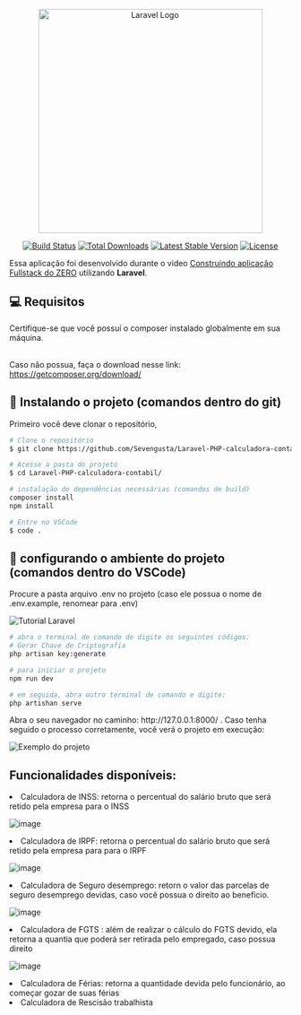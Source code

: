 <p align="center"><a href="https://laravel.com" target="_blank"><img src="https://raw.githubusercontent.com/laravel/art/master/logo-lockup/5%20SVG/2%20CMYK/1%20Full%20Color/laravel-logolockup-cmyk-red.svg" width="400" alt="Laravel Logo"></a></p>

<p align="center">
<a href="https://github.com/laravel/framework/actions"><img src="https://github.com/laravel/framework/workflows/tests/badge.svg" alt="Build Status"></a>
<a href="https://packagist.org/packages/laravel/framework"><img src="https://img.shields.io/packagist/dt/laravel/framework" alt="Total Downloads"></a>
<a href="https://packagist.org/packages/laravel/framework"><img src="https://img.shields.io/packagist/v/laravel/framework" alt="Latest Stable Version"></a>
<a href="https://packagist.org/packages/laravel/framework"><img src="https://img.shields.io/packagist/l/laravel/framework" alt="License"></a>
</p>

Essa aplicação foi desenvolvido durante o video [Construindo aplicação Fullstack do ZERO](https://www.linkedin.com/feed/update/urn:li:activity:7084325121124933632/) utilizando **Laravel**. 

<h2 id="pre-requisites">💻 Requisitos</h2> 

Certifique-se que você possuí o composer instalado globalmente em sua máquina. </br> </br>

Caso não possua, faça o download nesse link: https://getcomposer.org/download/


<h2 id="how-to-use"> 🚀 Instalando o projeto (comandos dentro do git)</h2>

Primeiro você deve clonar o repositório,

```bash
# Clone o repositório
$ git clone https://github.com/Sevengusta/Laravel-PHP-calculadora-contabil

# Acesse a pasta do projeto 
$ cd Laravel-PHP-calculadora-contabil/

# instalação de dependências necessárias (comandos de build)
composer install
npm install

# Entre no VSCode
$ code .
```

<h2 id="how-to-use"> 🚀 configurando o ambiente do projeto (comandos dentro do VSCode)</h2>

Procure a pasta arquivo .env no projeto (caso ele possua o nome de .env.example, renomear para .env)

![Tutorial Laravel](https://github.com/Sevengusta/Laravel-PHP-calculadora-contabil/assets/129140834/9204461b-bcf0-4dfb-b3ee-bf7452c84c9b)


```bash
# abra o terminal de comando de digite os seguintes códigos:
# Gerar Chave de Criptografia
php artisan key:generate

# para iniciar o projeto
npm run dev

# em seguida, abra outro terminal de comando e digite:
php artishan serve

```

</hr>
Abra o seu navegador no caminho: http://127.0.0.1:8000/ . Caso tenha seguido o processo corretamente, você verá o projeto em execução:

![Exemplo do projeto](https://github.com/Sevengusta/Laravel-PHP-calculadora-contabil/assets/129140834/444a531e-6f54-4114-93c4-9bc2ad3a3a3e)


## Funcionalidades disponíveis:
<li>Calculadora de INSS: retorna o percentual do salário bruto que será retido pela empresa para o INSS </li>

![image](https://github.com/Sevengusta/Laravel-PHP-calculadora-contabil/assets/129140834/d80676c9-5936-4728-851e-7eb306aed9fd)

<li>Calculadora de IRPF: retorna o percentual do salário bruto que será retido pela empresa para para o IRPF</li>

![image](https://github.com/Sevengusta/Laravel-PHP-calculadora-contabil/assets/129140834/528dd958-74e8-4ffa-9599-c97b54c6b766)

<li>Calculadora de Seguro desemprego: retorn o valor das parcelas de seguro desemprego devidas, caso você possua o direito ao benefício.</li>

![image](https://github.com/Sevengusta/Laravel-PHP-calculadora-contabil/assets/129140834/e88401d7-a078-4abe-93c3-cb8734d2a6d3)

<li>Calculadora de FGTS : além de realizar o cálculo do FGTS devido, ela retorna a quantia que poderá ser retirada pelo empregado, caso possua direito </li>

![image](https://github.com/Sevengusta/Laravel-PHP-calculadora-contabil/assets/129140834/8f42ec8b-147b-4b5c-bf68-4c4bd9d6bf46)

<li>Calculadora de Férias: retorna a quantidade devida pelo funcionário, ao começar gozar de suas férias </li>
<li>Calculadora de Rescisão trabalhista</li>




